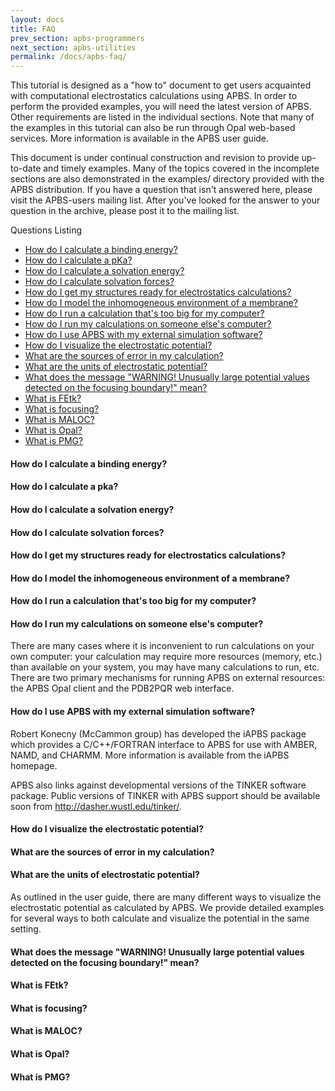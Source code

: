 ```yaml
---
layout: docs
title: FAQ
prev_section: apbs-programmers
next_section: apbs-utilities
permalink: /docs/apbs-faq/
---
```


This tutorial is designed as a "how to" document to get users acquainted with computational electrostatics calculations using APBS. In order to perform the provided examples, you will need the latest version of APBS. Other requirements are listed in the individual sections.
Note that many of the examples in this tutorial can also be run through Opal web-based services. More information is available in the APBS user guide.

This document is under continual construction and revision to provide up-to-date and timely examples. Many of the topics covered in the incomplete sections are also demonstrated in the examples/ directory provided with the APBS distribution.  If you have a question that isn't answered here, please visit the APBS-users mailing list. After you've looked for the answer to your question in the archive, please post it to the mailing list.

Questions Listing
- [How do I calculate a binding energy?](#binding-energy)
- [How do I calculate a pKa?]({{site.url}}docs/apbs-faq#calculate-pka}})
- [How do I calculate a solvation energy?]({{site.url}}/docs/apbs-faq#calculate-energy)
- [How do I calculate solvation forces?]({{site.url}}/docs/apbs-faq#calculate-forces)
- [How do I get my structures ready for electrostatics calculations?]({{site.url}}/docs/apbs-faq#structures)
- [How do I model the inhomogeneous environment of a membrane?]({{site.url}}/docs/apbs-faq#membrane)
- [How do I run a calculation that's too big for my computer?]({{site.url}}/docs/apbs-faq#mycomputer-calculation)
- [How do I run my calculations on someone else's computer?]({{site.url}}/docs/apbs-faq#othercomputer-calculation)
- [How do I use APBS with my external simulation software?]({{site.url}}/docs/apbs-faq#simulation-software)
- [How do I visualize the electrostatic potential?]({{site.url}}/docs/apbs-faq#elecrostatic-potential)
- [What are the sources of error in my calculation?]({{site.url}}/docs/apbs-faq#calculation-error)
- [What are the units of electrostatic potential?]({{site.url}}/docs/apbs-faq#units-potential)
- [What does the message "WARNING! Unusually large potential values detected on the focusing boundary!" mean?]({{site.url}}/docs/apbs-faq#warning-message)
- [What is FEtk?]({{site.url}}/docs/apbs-faq#fetk)
- [What is focusing?]({{site.url}}/docs/apbs-faq#focusing)
- [What is MALOC?]({{site.url}}/docs/apbs-faq#maloc)
- [What is Opal?]({{site.url}}/docs/apbs-faq#opal)
- [What is PMG?]({{site.url}}/docs/apbs-faq#pmg)

<a name="binding-energy"></a><h4 id="binding-energy">How do I calculate a binding energy?</h4>
<h4 id="calculate-pka">How do I calculate a pka?</h4>
<h4 id="calculate-energy">How do I calculate a solvation energy?</h4>
<h4 id="calculate-forces">How do I calculate solvation forces?</h4>
<h4 id="structures">How do I get my structures ready for electrostatics calculations?</h4>
<h4 id="membrane">How do I model the inhomogeneous environment of a membrane?</h4>
<h4 id="mycomputer-calculation">How do I run a calculation that's too big for my computer?</h4>
<h4 id="othercomputer-calculation">How do I run my calculations on someone else's computer?</h4>
There are many cases where it is inconvenient to run calculations on your own computer: your calculation may require more resources (memory, etc.) than available on your system, you may have many calculations to run, etc. There are two primary mechanisms for running APBS on external resources: the APBS Opal client and the PDB2PQR web interface.
<h4 id="simulation-software">How do I use APBS with my external simulation software?</h4>
Robert Konecny (McCammon group) has developed the iAPBS package which provides a C/C++/FORTRAN interface to APBS for use with AMBER, NAMD, and CHARMM. More information is available from the iAPBS homepage.

APBS also links against developmental versions of the TINKER software package. Public versions of TINKER with APBS support should be available soon from http://dasher.wustl.edu/tinker/.
<h4 id="electrostatic-potential">How do I visualize the electrostatic potential?</h4>
<h4 id="calculation-error">What are the sources of error in my calculation?</h4>
<h4 id="units-potential">What are the units of electrostatic potential?</h4>
As outlined in the user guide, there are many different ways to visualize the electrostatic potential as calculated by APBS.  We provide detailed examples for several ways to both calculate and visualize the potential in the same setting.
<h4 id="warning-message">What does the message "WARNING! Unusually large potential values detected on the focusing boundary!" mean?</h4>
<h4 id="fetk">What is FEtk?</h4>
<h4 id="focusing">What is focusing?</h4>
<h4 id="maloc">What is MALOC?</h4>
<h4 id="opal">What is Opal?</h4>
<h4 id="pmg">What is PMG?</h4>
